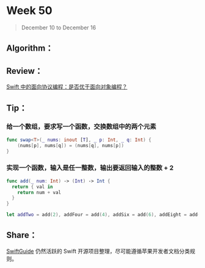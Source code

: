 # Week 50

> December 10 to December 16

## Algorithm：


## Review：
[Swift 中的面向协议编程：是否优于面向对象编程？](https://swift.gg/2018/12/03/pop-vs-oop/)

## Tip：
### 给一个数组，要求写一个函数，交换数组中的两个元素
```swift
func swap<T>(_ nums: inout [T], _ p: Int, _ q: Int) {
    (nums[p], nums[q]) = (nums[q], nums[p])
}
```

### 实现一个函数，输入是任一整数，输出要返回输入的整数 + 2
```swift
func add(_ num: Int) -> (Int) -> Int {
  return { val in
    return num + val
  }
}

let addTwo = add(2), addFour = add(4), addSix = add(6), addEight = add(8)
```

## Share：
[SwiftGuide](https://github.com/ipader/SwiftGuide)
仍然活跃的 Swift 开源项目整理，尽可能遵循苹果开发者文档分类规则。